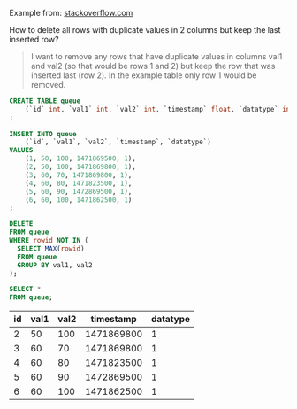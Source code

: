 
Example from: [stackoverflow.com](https://stackoverflow.com/a/74994082/7485823)

How to delete all rows with duplicate values in 2 columns but keep the last inserted row?

> I want to remove any rows that have duplicate values 
> in columns val1 and val2 (so that would be rows 1 and 2) 
> but keep the row that was inserted last (row 2). 
> In the example table only row 1 would be removed.

```sql
CREATE TABLE queue
    (`id` int, `val1` int, `val2` int, `timestamp` float, `datatype` int )
;
    
INSERT INTO queue
    (`id`, `val1`, `val2`, `timestamp`, `datatype`)
VALUES
    (1, 50, 100, 1471869500, 1),
    (2, 50, 100, 1471869800, 1),
    (3, 60, 70, 1471869800, 1),
    (4, 60, 80, 1471823500, 1),
    (5, 60, 90, 1472869500, 1),
    (6, 60, 100, 1471862500, 1)
;
```
```sql
DELETE
FROM queue
WHERE rowid NOT IN (
  SELECT MAX(rowid) 
  FROM queue 
  GROUP BY val1, val2
);

SELECT * 
FROM queue;
```


id	|val1	|val2	|timestamp	|datatype
---|---|---|---|---
2	|50	|100	|1471869800	|1
3	|60	|70	|1471869800	|1
4	|60	|80	|1471823500	|1
5	|60	|90	|1472869500	|1
6	|60	|100	|1471862500	|1
